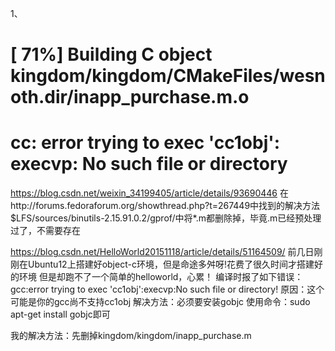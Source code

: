 1、
# [ 71%] Building C object kingdom/kingdom/CMakeFiles/wesnoth.dir/inapp_purchase.m.o
# cc: error trying to exec 'cc1obj': execvp: No such file or directory
https://blog.csdn.net/weixin_34199405/article/details/93690446
在http://forums.fedoraforum.org/showthread.php?t=267449中找到的解决方法
$LFS/sources/binutils-2.15.91.0.2/gprof/中将*.m都删除掉，毕竟.m已经预处理过了，不需要存在

https://blog.csdn.net/HelloWorld20151118/article/details/51164509/
前几日刚刚在Ubuntu12上搭建好object-c环境，但是命途多舛呀!花费了很久时间才搭建好的环境
但是却跑不了一个简单的helloworld，心累！
编译时报了如下错误：
gcc:error trying to exec 'cc1obj':execvp:No such file or directory!
原因：这个可能是你的gcc尚不支持cc1obj
解决方法：必须要安装gobjc
使用命令：sudo apt-get install gobjc即可

我的解决方法：先删掉kingdom/kingdom/inapp_purchase.m